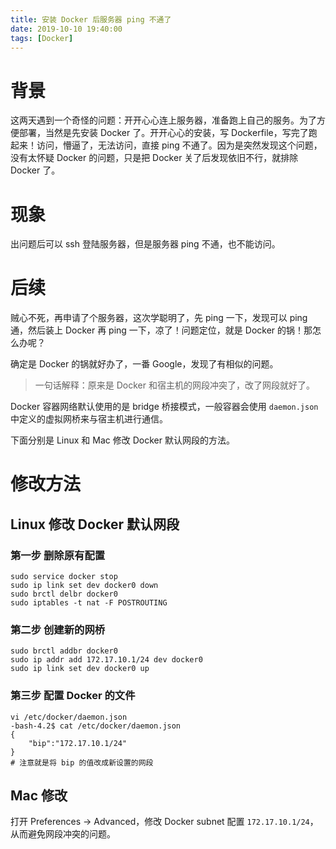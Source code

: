```yaml
---
title: 安装 Docker 后服务器 ping 不通了
date: 2019-10-10 19:40:00
tags: [Docker]
---
```

# 背景

这两天遇到一个奇怪的问题：开开心心连上服务器，准备跑上自己的服务。为了方便部署，当然是先安装 Docker 了。开开心心的安装，写 Dockerfile，写完了跑起来！访问，懵逼了，无法访问，直接 ping 不通了。因为是突然发现这个问题，没有太怀疑 Docker 的问题，只是把 Docker 关了后发现依旧不行，就排除 Docker 了。

# 现象

出问题后可以 ssh 登陆服务器，但是服务器 ping 不通，也不能访问。

# 后续

贼心不死，再申请了个服务器，这次学聪明了，先 ping 一下，发现可以 ping 通，然后装上 Docker 再 ping 一下，凉了！问题定位，就是 Docker 的锅！那怎么办呢？

确定是 Docker 的锅就好办了，一番 Google，发现了有相似的问题。

> 一句话解释：原来是 Docker 和宿主机的网段冲突了，改了网段就好了。

Docker 容器网络默认使用的是 bridge 桥接模式，一般容器会使用 `daemon.json` 中定义的虚拟网桥来与宿主机进行通信。

下面分别是 Linux 和 Mac 修改 Docker 默认网段的方法。

# 修改方法

## Linux 修改 Docker 默认网段

### 第一步 删除原有配置

```shell
sudo service docker stop
sudo ip link set dev docker0 down
sudo brctl delbr docker0
sudo iptables -t nat -F POSTROUTING
```

### 第二步 创建新的网桥

```shell
sudo brctl addbr docker0
sudo ip addr add 172.17.10.1/24 dev docker0
sudo ip link set dev docker0 up
```

### 第三步 配置 Docker 的文件

```shell
vi /etc/docker/daemon.json
-bash-4.2$ cat /etc/docker/daemon.json
{
	"bip":"172.17.10.1/24"
}
# 注意就是将 bip 的值改成新设置的网段
```

## Mac 修改

打开 Preferences -> Advanced，修改 Docker subnet 配置 `172.17.10.1/24`，从而避免网段冲突的问题。
